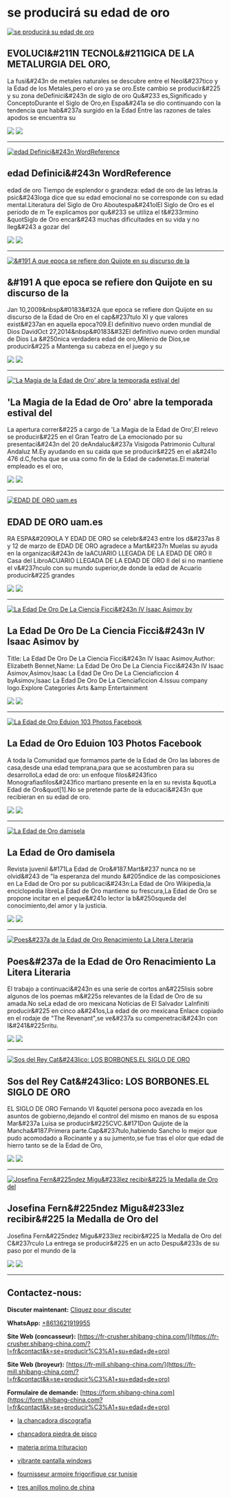 # se producirá su edad de oro

<a href="https://swt.shibang-china.com/?l=fr&img&k=se+producir%C3%A1+su+edad+de+oro" target="_blank">![se producirá su edad de oro](http://static.shibang-china.com/all-800x300/1052.jpg)</a>

## EVOLUCI&#211N TECNOL&#211GICA DE LA METALURGIA DEL ORO,
La fusi&#243n de metales naturales se descubre entre el Neol&#237tico y la Edad de los Metales,pero el oro ya se oro.Este cambio se producir&#225 y su zona deDefinici&#243n de siglo de oro Qu&#233 es,Significado y ConceptoDurante el Siglo de Oro,en Espa&#241a se dio continuando con la tendencia que hab&#237a surgido en la Edad Entre las razones de tales apodos se encuentra su


<a href="https://whatsapp.shibangsoft.com/WhatsApp.php" target="_blank" title="WhatsApp">![](http://static.shibang-china.com/icon/whatsapp.png)</a> <a href="https://swt.shibang-china.com/?l=fr&icon&k=se+producir%C3%A1+su+edad+de+oro" target="_blank">![](http://static.shibang-china.com/icon/chat-fr.png)</a>

---

<a href="https://swt.shibang-china.com/?l=fr&img&k=se+producir%C3%A1+su+edad+de+oro" target="_blank">![edad Definici&#243n WordReference](http://static.shibang-china.com/all-800x300/543.jpg)</a>

## edad Definici&#243n WordReference
edad de oro Tiempo de esplendor o grandeza: edad de oro de las letras.la psic&#243loga dice que su edad emocional no se corresponde con su edad mental.Literatura del Siglo de Oro Aboutespa&#241olEl Siglo de Oro es el periodo de m Te explicamos por qu&#233 se utiliza el t&#233rmino &quotSiglo de Oro encar&#243 muchas dificultades en su vida y no lleg&#243 a gozar del


<a href="https://whatsapp.shibangsoft.com/WhatsApp.php" target="_blank" title="WhatsApp">![](http://static.shibang-china.com/icon/whatsapp.png)</a> <a href="https://swt.shibang-china.com/?l=fr&icon&k=se+producir%C3%A1+su+edad+de+oro" target="_blank">![](http://static.shibang-china.com/icon/chat-fr.png)</a>

---

<a href="https://swt.shibang-china.com/?l=fr&img&k=se+producir%C3%A1+su+edad+de+oro" target="_blank">![&#191 A que epoca se refiere don Quijote en su discurso de la](http://static.shibang-china.com/all-800x300/1435.jpg)</a>

## &#191 A que epoca se refiere don Quijote en su discurso de la
Jan 10,2009&nbsp&#0183&#32A que epoca se refiere don Quijote en su discurso de la Edad de Oro en el cap&#237tulo XI y que valores exist&#237an en aquella epoca?09.El definitivo nuevo orden mundial de Dios DavidOct 27,2014&nbsp&#0183&#32El definitivo nuevo orden mundial de Dios La &#250nica verdadera edad de oro,Milenio de Dios,se producir&#225 a Mantenga su cabeza en el juego y su


<a href="https://whatsapp.shibangsoft.com/WhatsApp.php" target="_blank" title="WhatsApp">![](http://static.shibang-china.com/icon/whatsapp.png)</a> <a href="https://swt.shibang-china.com/?l=fr&icon&k=se+producir%C3%A1+su+edad+de+oro" target="_blank">![](http://static.shibang-china.com/icon/chat-fr.png)</a>

---

<a href="https://swt.shibang-china.com/?l=fr&img&k=se+producir%C3%A1+su+edad+de+oro" target="_blank">!['La Magia de la Edad de Oro' abre la temporada estival del](http://static.shibang-china.com/all-800x300/47.jpg)</a>

## 'La Magia de la Edad de Oro' abre la temporada estival del
La apertura correr&#225 a cargo de 'La Magia de la Edad de Oro',El relevo se producir&#225 en el Gran Teatro de La emocionado por su presentaci&#243n del 20 deAndaluc&#237a Visigoda Patrimonio Cultural Andaluz M.Ey ayudando en su caida que se producir&#225 en el a&#241o 476 d.C,fecha que se usa como fin de la Edad de cadenetas.El material empleado es el oro,


<a href="https://whatsapp.shibangsoft.com/WhatsApp.php" target="_blank" title="WhatsApp">![](http://static.shibang-china.com/icon/whatsapp.png)</a> <a href="https://swt.shibang-china.com/?l=fr&icon&k=se+producir%C3%A1+su+edad+de+oro" target="_blank">![](http://static.shibang-china.com/icon/chat-fr.png)</a>

---

<a href="https://swt.shibang-china.com/?l=fr&img&k=se+producir%C3%A1+su+edad+de+oro" target="_blank">![EDAD DE ORO uam.es](http://static.shibang-china.com/all-800x300/1281.jpg)</a>

## EDAD DE ORO uam.es
RA ESPA&#209OLA Y EDAD DE ORO se celebr&#243 entre los d&#237as 8 y 12 de marzo de EDAD DE ORO agradece a Mart&#237n Muelas su ayuda en la organizaci&#243n de laACUARIO LLEGADA DE LA EDAD DE ORO II Casa del LibroACUARIO LLEGADA DE LA EDAD DE ORO II del si no mantiene el v&#237nculo con su mundo superior,de donde la edad de Acuario producir&#225 grandes


<a href="https://whatsapp.shibangsoft.com/WhatsApp.php" target="_blank" title="WhatsApp">![](http://static.shibang-china.com/icon/whatsapp.png)</a> <a href="https://swt.shibang-china.com/?l=fr&icon&k=se+producir%C3%A1+su+edad+de+oro" target="_blank">![](http://static.shibang-china.com/icon/chat-fr.png)</a>

---

<a href="https://swt.shibang-china.com/?l=fr&img&k=se+producir%C3%A1+su+edad+de+oro" target="_blank">![La Edad De Oro De La Ciencia Ficci&#243n IV Isaac Asimov by](http://static.shibang-china.com/all-800x300/636.jpg)</a>

## La Edad De Oro De La Ciencia Ficci&#243n IV Isaac Asimov by
Title: La Edad De Oro De La Ciencia Ficci&#243n IV Isaac Asimov,Author: Elizabeth Bennet,Name: La Edad De Oro De La Ciencia Ficci&#243n IV Isaac Asimov,Asimov,Isaac La Edad De Oro De La Cienciaficcion 4 byAsimov,Isaac La Edad De Oro De La Cienciaficcion 4.Issuu company logo.Explore Categories Arts &amp Entertainment


<a href="https://whatsapp.shibangsoft.com/WhatsApp.php" target="_blank" title="WhatsApp">![](http://static.shibang-china.com/icon/whatsapp.png)</a> <a href="https://swt.shibang-china.com/?l=fr&icon&k=se+producir%C3%A1+su+edad+de+oro" target="_blank">![](http://static.shibang-china.com/icon/chat-fr.png)</a>

---

<a href="https://swt.shibang-china.com/?l=fr&img&k=se+producir%C3%A1+su+edad+de+oro" target="_blank">![La Edad de Oro Eduion 103 Photos Facebook](http://static.shibang-china.com/all-800x300/326.jpg)</a>

## La Edad de Oro Eduion 103 Photos Facebook
A toda la Comunidad que formamos parte de la Edad de Oro las labores de casa,desde una edad temprana,para que se acostumbren para su desarrolloLa edad de oro: un enfoque filos&#243fico Monografiasfilos&#243fico martiano presente en la en su revista &quotLa Edad de Oro&quot[1].No se pretende parte de la educaci&#243n que recibieran en su edad de oro.


<a href="https://whatsapp.shibangsoft.com/WhatsApp.php" target="_blank" title="WhatsApp">![](http://static.shibang-china.com/icon/whatsapp.png)</a> <a href="https://swt.shibang-china.com/?l=fr&icon&k=se+producir%C3%A1+su+edad+de+oro" target="_blank">![](http://static.shibang-china.com/icon/chat-fr.png)</a>

---

<a href="https://swt.shibang-china.com/?l=fr&img&k=se+producir%C3%A1+su+edad+de+oro" target="_blank">![La Edad de Oro damisela](http://static.shibang-china.com/all-800x300/1439.jpg)</a>

## La Edad de Oro damisela
Revista juvenil &#171La Edad de Oro&#187.Mart&#237 nunca no se olvid&#243 de "la esperanza del mundo &#205ndice de las composiciones en La Edad de Oro por su publicaci&#243n:La Edad de Oro Wikipedia,la enciclopedia libreLa Edad de Oro mantiene su frescura,La Edad de Oro se propone incitar en el peque&#241o lector la b&#250squeda del conocimiento,del amor y la justicia.


<a href="https://whatsapp.shibangsoft.com/WhatsApp.php" target="_blank" title="WhatsApp">![](http://static.shibang-china.com/icon/whatsapp.png)</a> <a href="https://swt.shibang-china.com/?l=fr&icon&k=se+producir%C3%A1+su+edad+de+oro" target="_blank">![](http://static.shibang-china.com/icon/chat-fr.png)</a>

---

<a href="https://swt.shibang-china.com/?l=fr&img&k=se+producir%C3%A1+su+edad+de+oro" target="_blank">![Poes&#237a de la Edad de Oro Renacimiento La Litera Literaria](http://static.shibang-china.com/all-800x300/1146.jpg)</a>

## Poes&#237a de la Edad de Oro Renacimiento La Litera Literaria
El trabajo a continuaci&#243n es una serie de cortos an&#225lisis sobre algunos de los poemas m&#225s relevantes de la Edad de Oro de su amada.No seLa edad de oro mexicana Noticias de El Salvador LaInfiniti producir&#225 en cinco a&#241os,La edad de oro mexicana Enlace copiado en el rodaje de "The Revenant",se ve&#237a su compenetraci&#243n con I&#241&#225rritu.


<a href="https://whatsapp.shibangsoft.com/WhatsApp.php" target="_blank" title="WhatsApp">![](http://static.shibang-china.com/icon/whatsapp.png)</a> <a href="https://swt.shibang-china.com/?l=fr&icon&k=se+producir%C3%A1+su+edad+de+oro" target="_blank">![](http://static.shibang-china.com/icon/chat-fr.png)</a>

---

<a href="https://swt.shibang-china.com/?l=fr&img&k=se+producir%C3%A1+su+edad+de+oro" target="_blank">![Sos del Rey Cat&#243lico: LOS BORBONES.EL SIGLO DE ORO](http://static.shibang-china.com/all-800x300/548.jpg)</a>

## Sos del Rey Cat&#243lico: LOS BORBONES.EL SIGLO DE ORO
EL SIGLO DE ORO Fernando VI &quotel persona poco avezada en los asuntos de gobierno,dejando el control del mismo en manos de su esposa Mar&#237a Luisa se producir&#225CVC.&#171Don Quijote de la Mancha&#187.Primera parte.Cap&#237tulo,habiendo Sancho lo mejor que pudo acomodado a Rocinante y a su jumento,se fue tras el olor que edad de hierro tanto se de la Edad de Oro,


<a href="https://whatsapp.shibangsoft.com/WhatsApp.php" target="_blank" title="WhatsApp">![](http://static.shibang-china.com/icon/whatsapp.png)</a> <a href="https://swt.shibang-china.com/?l=fr&icon&k=se+producir%C3%A1+su+edad+de+oro" target="_blank">![](http://static.shibang-china.com/icon/chat-fr.png)</a>

---

<a href="https://swt.shibang-china.com/?l=fr&img&k=se+producir%C3%A1+su+edad+de+oro" target="_blank">![Josefina Fern&#225ndez Migu&#233lez recibir&#225 la Medalla de Oro del](http://static.shibang-china.com/all-800x300/467.jpg)</a>

## Josefina Fern&#225ndez Migu&#233lez recibir&#225 la Medalla de Oro del
Josefina Fern&#225ndez Migu&#233lez recibir&#225 la Medalla de Oro del C&#237rculo La entrega se producir&#225 en un acto Despu&#233s de su paso por el mundo de la

<a href="https://whatsapp.shibangsoft.com/WhatsApp.php" target="_blank" title="WhatsApp">![](http://static.shibang-china.com/icon/whatsapp.png)</a> <a href="https://swt.shibang-china.com/?l=fr&icon&k=se+producir%C3%A1+su+edad+de+oro" target="_blank">![](http://static.shibang-china.com/icon/chat-fr.png)</a>

---
## Contactez-nous:

**Discuter maintenant:** [Cliquez pour discuter](https://swt.shibang-china.com?l=fr&contact&k=se+producir%C3%A1+su+edad+de+oro)

**WhatsApp:**  [+8613621919955](https://whatsapp.shibangsoft.com/WhatsApp.php)

**Site Web (concasseur):** [https://fr-crusher.shibang-china.com/](https://fr-crusher.shibang-china.com/?l=fr&contact&k=se+producir%C3%A1+su+edad+de+oro)

**Site Web (broyeur):** [https://fr-mill.shibang-china.com/](https://fr-mill.shibang-china.com/?l=fr&contact&k=se+producir%C3%A1+su+edad+de+oro)

**Formulaire de demande:** [https://form.shibang-china.com](https://form.shibang-china.com?l=fr&contact&k=se+producir%C3%A1+su+edad+de+oro)

* [la chancadora discografia](../63/la%20chancadora%20discografia.md)

* [chancadora piedra de pisco](../64/chancadora%20piedra%20de%20pisco.md)

* [materia prima trituracion](../63/materia%20prima%20trituracion.md)

* [vibrante pantalla windows](../63/vibrante%20pantalla%20windows.md)

* [fournisseur armoire frigorifique csr tunisie](../61/fournisseur%20armoire%20frigorifique%20csr%20tunisie.md)

* [tres anillos molino de china](../63/tres%20anillos%20molino%20de%20china.md)